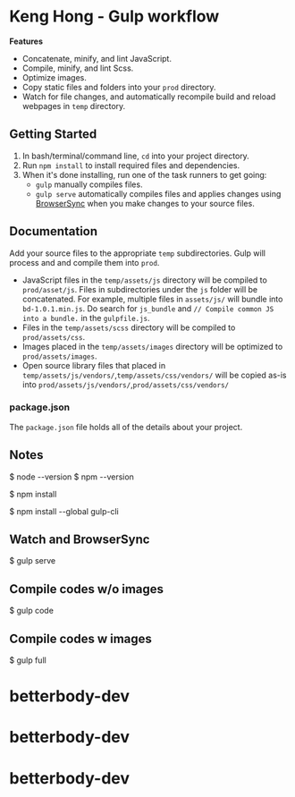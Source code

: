 # Keng Hong - Gulp workflow #

**Features**
- Concatenate, minify, and lint JavaScript.
- Compile, minify, and lint Scss.
- Optimize images.
- Copy static files and folders into your `prod` directory.
- Watch for file changes, and automatically recompile build and reload webpages in `temp` directory.

## Getting Started
1. In bash/terminal/command line, `cd` into your project directory.
2. Run `npm install` to install required files and dependencies.
3. When it's done installing, run one of the task runners to get going:
	- `gulp` manually compiles files.
	- `gulp serve` automatically compiles files and applies changes using [BrowserSync](https://browsersync.io/) when you make changes to your source files.

## Documentation
Add your source files to the appropriate `temp` subdirectories. Gulp will process and and compile them into `prod`.

- JavaScript files in the `temp/assets/js` directory will be compiled to `prod/asset/js`. Files in subdirectories under the `js` folder will be concatenated. For example, multiple files in `assets/js/` will bundle into `bd-1.0.1.min.js`. Do search for `js_bundle` and `// Compile common JS into a bundle.` in the `gulpfile.js`.
- Files in the `temp/assets/scss` directory will be compiled to `prod/assets/css`.
- Images placed in the `temp/assets/images` directory will be optimized to `prod/assets/images`.
- Open source library files that placed in `temp/assets/js/vendors/`,`temp/assets/css/vendors/` will be copied as-is into `prod/assets/js/vendors/`,`prod/assets/css/vendors/`

### package.json
The `package.json` file holds all of the details about your project.

## Notes
$ node --version
$ npm --version

$ npm install

$ npm install --global gulp-cli

## Watch and BrowserSync
$ gulp serve

## Compile codes w/o images
$ gulp code 

## Compile codes w images
$ gulp full 

<!-- ## License -->
<!-- The code is available under the [MIT License](LICENSE.md). -->
# betterbody-dev
# betterbody-dev
# betterbody-dev

